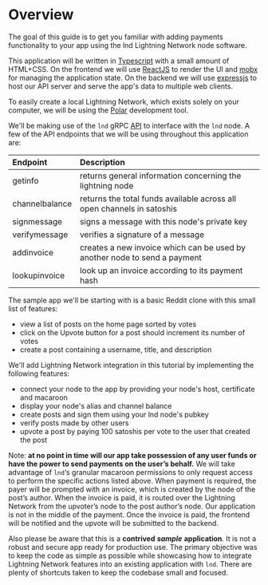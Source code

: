 # Overview

The goal of this guide is to get you familiar with adding payments functionality to your app using the lnd Lightning Network node software.

This application will be written in [Typescript](https://www.typescriptlang.org/) with a small amount of HTML+CSS. On the frontend we will use [ReactJS](https://reactjs.org/) to render the UI and [mobx](https://mobx.js.org/) for managing the application state. On the backend we will use [expressjs](https://expressjs.com/) to host our API server and serve the app's data to multiple web clients.

To easily create a local Lightning Network, which exists solely on your computer, we will be using the [Polar](https://lightningpolar.com/) development tool.

We'll be making use of the `lnd` gRPC [API](https://api.lightning.community/) to interface with the `lnd` node. A few of the API endpoints that we will be using throughout this application are:

| Endpoint | Description |
| :--- | :--- |
| getinfo | returns general information concerning the lightning node |
| channelbalance | returns the total funds available across all open channels in satoshis |
| signmessage | signs a message with this node's private key |
| verifymessage | verifies a signature of a message |
| addinvoice | creates a new invoice which can be used by another node to send a payment |
| lookupinvoice | look up an invoice according to its payment hash |

The sample app we'll be starting with is a basic Reddit clone with this small list of features:

* view a list of posts on the home page sorted by votes
* click on the Upvote button for a post should increment its number of votes
* create a post containing a username, title, and description

We'll add Lightning Network integration in this tutorial by implementing the following features:

* connect your node to the app by providing your node's host, certificate and macaroon
* display your node's alias and channel balance
* create posts and sign them using your lnd node's pubkey
* verify posts made by other users
* upvote a post by paying 100 satoshis per vote to the user that created the post

Note: **at no point in time will our app take possession of any user funds or have the power to send payments on the user’s behalf.** We will take advantage of `lnd`‘s granular macaroon permissions to only request access to perform the specific actions listed above. When payment is required, the payer will be prompted with an invoice, which is created by the node of the post’s author. When the invoice is paid, it is routed over the Lightning Network from the upvoter’s node to the post author’s node. Our application is not in the middle of the payment. Once the invoice is paid, the frontend will be notified and the upvote will be submitted to the backend.

Also please be aware that this is a **contrived** _**sample**_ **application**. It is not a robust and secure app ready for production use. The primary objective was to keep the code as simple as possible while showcasing how to integrate Lightning Network features into an existing application with `lnd`. There are plenty of shortcuts taken to keep the codebase small and focused.

